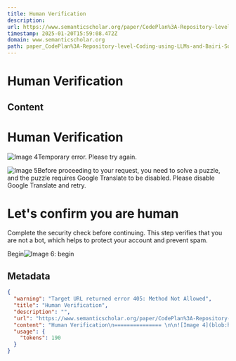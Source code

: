 ```yaml
---
title: Human Verification
description: 
url: https://www.semanticscholar.org/paper/CodePlan%3A-Repository-level-Coding-using-LLMs-and-Bairi-Sonwane/f81a1b4510631d14b5b565c4701ee056f8d5c72f
timestamp: 2025-01-20T15:59:08.472Z
domain: www.semanticscholar.org
path: paper_CodePlan%3A-Repository-level-Coding-using-LLMs-and-Bairi-Sonwane_f81a1b4510631d14b5b565c4701ee056f8d5c72f
---
```


# Human Verification



## Content

Human Verification
=============== 

![Image 4](blob:https://www.semanticscholar.org/eeb8ff871b20791d771f8160e1b575dd)Temporary error. Please try again.

![Image 5](blob:https://www.semanticscholar.org/eeb8ff871b20791d771f8160e1b575dd)Before proceeding to your request, you need to solve a puzzle, and the puzzle requires Google Translate to be disabled. Please disable Google Translate and retry.

Let's confirm you are human
===========================

Complete the security check before continuing. This step verifies that you are not a bot, which helps to protect your account and prevent spam.

Begin![Image 6: begin](blob:https://www.semanticscholar.org/779b3395f11278e4dca8a34b00b2f1bf)

## Metadata

```json
{
  "warning": "Target URL returned error 405: Method Not Allowed",
  "title": "Human Verification",
  "description": "",
  "url": "https://www.semanticscholar.org/paper/CodePlan%3A-Repository-level-Coding-using-LLMs-and-Bairi-Sonwane/f81a1b4510631d14b5b565c4701ee056f8d5c72f",
  "content": "Human Verification\n=============== \n\n![Image 4](blob:https://www.semanticscholar.org/eeb8ff871b20791d771f8160e1b575dd)Temporary error. Please try again.\n\n![Image 5](blob:https://www.semanticscholar.org/eeb8ff871b20791d771f8160e1b575dd)Before proceeding to your request, you need to solve a puzzle, and the puzzle requires Google Translate to be disabled. Please disable Google Translate and retry.\n\nLet's confirm you are human\n===========================\n\nComplete the security check before continuing. This step verifies that you are not a bot, which helps to protect your account and prevent spam.\n\nBegin![Image 6: begin](blob:https://www.semanticscholar.org/779b3395f11278e4dca8a34b00b2f1bf)",
  "usage": {
    "tokens": 190
  }
}
```
